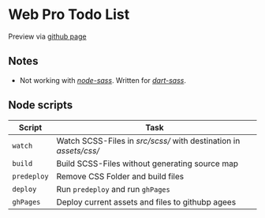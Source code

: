 Web Pro Todo List
=================

Preview via [github page](https://macsigner.github.io/webpro-exercise-todo-app/)

## Notes

- Not working with [_node-sass_](https://www.npmjs.com/package/node-sass). Written for [_dart-sass_](https://www.npmjs.com/package/sass).

## Node scripts

| Script      | Task                                                              |
|-------------|-------------------------------------------------------------------|
| `watch`     | Watch SCSS-Files in _src/scss/_ with destination in _assets/css/_ |
| `build`     | Build SCSS-Files without generating source map                    |
| `predeploy` | Remove CSS Folder and build files                                 |
| `deploy`    | Run `predeploy` and run `ghPages`                                 |
| `ghPages`   | Deploy current assets and files to githubp agees                  |
